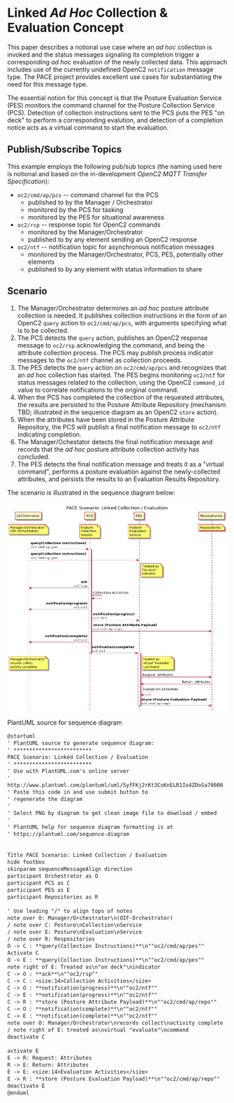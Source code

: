 # Linked *Ad Hoc* Collection & Evaluation Concept
This paper describes a notional use case where an _ad hoc_
collection is invoked and the status messages signaling its
completion trigger a corresponding _ad hoc_ evaluation of the
newly collected data. This approach includes use of the currently
undefined OpenC2 `notification` message type. The PACE project
provides excellent use cases for substantiating the need for this
message type.

The essential notion for this concept is that the Posture
Evaluation Service (PES) monitors the command channel for the
Posture Collection Service (PCS). Detection of collection
instructions sent to the PCS puts the PES "on deck" to perform a
corresponding evalution, and detection of a completion notice
acts as a virtual command to start the evaluation.

## Publish/Subscribe Topics

This example employs the following pub/sub topics (the naming
used here is notional and based on the in-development *OpenC2
MQTT Transfer Specification*):

* `oc2/cmd/ap/pcs` -- command channel for the PCS
  * published to by the Manager / Orchestrator
  * monitored by the PCS for tasking
  * monitored by the PES for situational awareness
* `oc2/rsp` -- response topic for OpenC2 commands
  * monitored by the Manager/Orchestrator
  * published to by any element sending an OpenC2 response
* `oc2/ntf` -- notification topic for asynchronous notification messages
  * monitored by the Manager/Orchestrator, PCS, PES, potentially other elements
  * published to by any element with status information to share

## Scenario

1. The Manager/Orchestrator determines an _ad hoc_ posture
   attribute collection is needed. It publishes collection
   instructions in the form of an OpenC2 `query` action to
   `oc2/cmd/ap/pcs`, with arguments specifying what is to be
   collected.
2. The PCS detects the `query` action, publishes an OpenC2
   response message to `oc2/rsp` acknowledging the command, and
   being the attribute collection process. The PCS may publish
   process indicator messages to the `oc2/ntf` channel as
   collection proceeds.
3. The PES detects the `query` action on `oc2/cmd/ap/pcs` and
   recognizes that an _ad hoc_ collection has started. The PES
   begins monitoring `oc2/ntf` for status messages related to the
   collection, using the OpenC2 `command_id` value to correlate
   notifications to the original command.
1. When the PCS has completed the collection of the requested
   attributes, the results are persisted to the Posture Attribute
   Repository (mechanism TBD; illustrated in the sequence diagram as an OpenC2 `store` action).
1. When the attributes have been stored in the Posture Attribute
   Repository, the PCS will publish a final notification message to `oc2/ntf` indicating completion.
1.  The Manager/Ochestator detects the final notification message and records that the _ad hoc_ posture attribute collection activity has concluded.
2.  The PES detects the final notification message and treats it as a "virtual command", performs a posture evaluation against the newly-collected attributes, and persists the results to an Evaluation Results Repository.

The scenario is illustrated in the sequence diagram below:

![sequence](./seq-linked-pcs-pes.png)


PlantUML source for sequence diagram
```
@startuml
' PlantUML source to generate sequence diagram:
' *************************
PACE Scenario: Linked Collection / Evaluation
' *************************
' Use with PlantUML.com's online server
' http://www.plantuml.com/plantuml/uml/SyfFKj2rKt3CoKnELR1Io4ZDoSa70000
' Paste this code in and use submit button to 
' regenerate the diagram
'
' Select PNG by diagram to get clean image file to download / embed 
'
' PlantUML help for sequence diagram formatting is at 
' https://plantuml.com/sequence-diagram


Title PACE Scenario: Linked Collection / Evaluation
hide footbox
skinparam sequenceMessageAlign direction
participant Orchestrator as O
participant PCS as C
participant PES as E
participant Repositories as R

' Use leading "/" to align tops of notes
note over O: Manager/Orchestrator\n(OIF-Orchestrator) 
/ note over C: Posture\nCollection\nService
/ note over E: Posture\nEvaluation\nService
/ note over R: Respositories
O -> C : **query(Collection Instructions)**\n""oc2/cmd/ap/pes""
Activate C
O -> E : **query(Collection Instructions)**\n""oc2/cmd/ap/pes""
note right of E: Treated as\n"on deck"\nindicator
C -> O : **ack**\n""oc2/rsp""
C -> C : <size:14>Collection Activities</size>
C -> O : **notification(progress)**\n""oc2/ntf""
C -> E : **notification(progress)**\n""oc2/ntf""
C -> R : **store (Posture Attribute Payload)**\n""oc2/cmd/ap/repo""
C -> O : **notification(complete)**\n""oc2/ntf""
C -> E : **notification(complete)**\n""oc2/ntf""
note over O: Manager/Orchestrator\nrecords collect\nactivity complete
/ note right of E: treated as\nvirtual "evaluate"\ncommand
deactivate C

activate E
E -> R: Request: Attributes
R -> E: Return: Attributes
E -> E: <size:14>Evaluation Activities</size>
E -> R : **store (Posture Evaluation Payload)**\n""oc2/cmd/ap/repo""
deactivate E
@enduml
```


